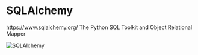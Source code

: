 # SQLAlchemy

https://www.sqlalchemy.org/
The Python SQL Toolkit and Object Relational Mapper

![SQLAlchemy](https://www.sqlalchemy.org/img/sqla_logo.png)


